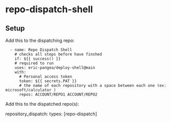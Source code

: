 # repo-dispatch-shell

## Setup

Add this to the dispatching repo: 

      - name: Repo Dispatch Shell
        # checks all steps before have finshed
        if: ${{ success() }}
        # required to run
        uses: eric-pangea/deploy-shell@main
        with:
          # Personal access token
          token: ${{ secrets.PAT }}
          # the name of each repository with a space between each one (ex: microsoft/calculator )
          repos: ACCOUNT/REPO1 ACCOUNT/REPO2
          
          
Add this to the dispatched repo(s):

  repository_dispatch:
    types: [repo-dispatch]
